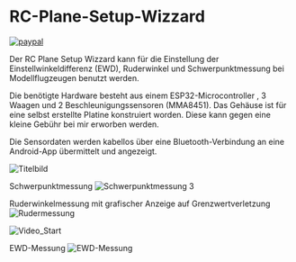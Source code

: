 # RC-Plane-Setup-Wizzard
[![paypal](https://www.paypalobjects.com/de_DE/DE/i/btn/btn_donateCC_LG.gif)](https://www.paypal.com/cgi-bin/webscr?cmd=_s-xclick&hosted_button_id=YCZK2H3DCM73W)


Der RC Plane Setup Wizzard kann für die Einstellung der Einstellwinkeldifferenz (EWD), Ruderwinkel und Schwerpunktmessung bei Modellflugzeugen benutzt werden. 

Die benötigte Hardware besteht aus einem ESP32-Microcontroller , 3 Waagen und 2 Beschleunigungssensoren (MMA8451). Das Gehäuse ist für eine selbst erstellte Platine konstruiert worden. Diese kann gegen eine kleine Gebühr bei mir erworben werden. 

Die Sensordaten werden kabellos über eine Bluetooth-Verbindung an eine Android-App übermittelt und angezeigt.


![Titelbild](https://user-images.githubusercontent.com/44746296/84024259-d822e280-a989-11ea-8f0d-6972fbe66a02.jpg)


Schwerpunktmessung
![Schwerpunktmessung 3](https://user-images.githubusercontent.com/44746296/84024550-613a1980-a98a-11ea-9b7e-f329de5b495d.png)




Ruderwinkelmessung mit grafischer Anzeige auf Grenzwertverletzung
![Rudermessung](https://user-images.githubusercontent.com/44746296/84024617-7fa01500-a98a-11ea-8c66-9955bb4e2050.png)

![Video_Start](https://user-images.githubusercontent.com/44746296/84024679-9c3c4d00-a98a-11ea-90c3-af746839390f.jpg)




EWD-Messung
![EWD-Messung](https://user-images.githubusercontent.com/44746296/84024834-dd346180-a98a-11ea-8348-8d93ac87c2e3.png)
